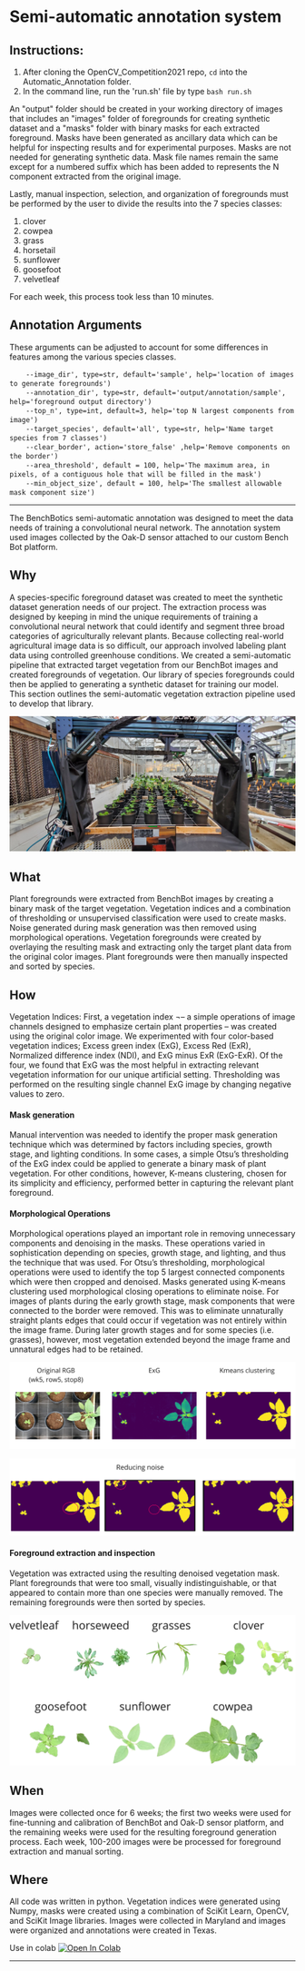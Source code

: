 # Semi-automatic annotation system

## Instructions:

1. After cloning the OpenCV_Competition2021 repo, `cd` into the Automatic_Annotation folder. 
2. In the command line, run the 'run.sh' file by type `bash run.sh`

An "output" folder should be created in your working directory of images that includes an "images" folder of foregrounds for creating synthetic dataset and a "masks" folder with binary masks for each extracted foreground. Masks have been generated as ancillary data which can be helpful for inspecting results and for experimental purposes. Masks are not needed for generating synthetic data. Mask file names remain the same except for a numbered suffix which has been added to represents the N component extracted from the original image.

Lastly, manual inspection, selection, and organization of foregrounds must be performed by the user to divide the results into the 7 species classes: 

1. clover
2. cowpea
3. grass
4. horsetail
5. sunflower
6. goosefoot
7. velvetleaf

For each week, this process took less than 10 minutes.

## Annotation Arguments

These arguments can be adjusted to account for some differences in features among the various species classes. 
```
    --image_dir', type=str, default='sample', help='location of images to generate foregrounds')
    --annotation_dir', type=str, default='output/annotation/sample', help='foreground output directory')
    --top_n', type=int, default=3, help='top N largest components from image')
    --target_species', default='all', type=str, help='Name target species from 7 classes')
    --clear_border', action='store_false' ,help='Remove components on the border')
    --area_threshold', default = 100, help='The maximum area, in pixels, of a contiguous hole that will be filled in the mask')
    --min_object_size', default = 100, help='The smallest allowable mask component size')
```
---

The BenchBotics semi-automatic annotation was designed to meet the data needs of training a convolutional neural network. The annotation system used images collected by the Oak-D sensor attached to our custom Bench Bot platform. 

## Why
A species-specific foreground dataset was created to meet the synthetic dataset generation needs of our project. The extraction process was designed by keeping in mind the unique requirements of training a convolutional neural network that could identify and segment three broad categories of agriculturally relevant plants. Because collecting real-world agricultural image data is so difficult, our approach involved labeling plant data using controlled greenhouse conditions. We created a semi-automatic pipeline that extracted target vegetation from our BenchBot images and created foregrounds of vegetation. Our library of species foregrounds could then be applied to generating a synthetic dataset for training our model. This section outlines the semi-automatic vegetation extraction pipeline used to develop that library.

![alt text](assets/benchbot.jpg?=raw)

## What
Plant foregrounds were extracted from BenchBot images by creating a binary mask of the target vegetation. Vegetation indices and a combination of thresholding or unsupervised classification were used to create masks. Noise generated during mask generation was then removed using morphological operations. Vegetation foregrounds were created by overlaying the resulting mask and extracting only the target plant data from the original color images. Plant foregrounds were then manually inspected and sorted by species. 

## How
Vegetation Indices: First, a vegetation index ¬– a simple operations of image channels designed to emphasize certain plant properties – was created using the original color image. We experimented with four color-based vegetation indices; Excess green index (ExG), Excess Red (ExR), Normalized difference index (NDI), and ExG minus ExR (ExG-ExR). Of the four, we found that ExG was the most helpful in extracting relevant vegetation information for our unique artificial setting. Thresholding was performed on the resulting single channel ExG image by changing negative values to zero.

#### Mask generation
Manual intervention was needed to identify the proper mask generation technique which was determined by factors including species, growth stage, and lighting conditions. In some cases, a simple Otsu’s thresholding of the ExG index could be applied to generate a binary mask of plant vegetation. For other conditions, however, K-means clustering, chosen for its simplicity and efficiency, performed better in capturing the relevant plant foreground. 

#### Morphological Operations
Morphological operations played an important role in removing unnecessary components and denoising in the masks. These operations varied in sophistication depending on species, growth stage, and lighting, and thus the technique that was used.  For Otsu’s thresholding, morphological operations were used to identify the top 5 largest connected components which were then cropped and denoised. Masks generated using K-means clustering used morphological closing operations to eliminate noise. For images of plants during the early growth stage, mask components that were connected to the border were removed. This was to eliminate unnaturally straight plants edges that could occur if vegetation was not entirely within the image frame. During later growth stages and for some species (i.e. grasses), however, most vegetation extended beyond the image frame and unnatural edges had to be retained. 

![alt text](assets/opencv_2021.jpg?=raw)

![alt text](assets/opencv_2021_reducing_nosie.jpg?=raw)

#### Foreground extraction and inspection
Vegetation was extracted using the resulting denoised vegetation mask. Plant foregrounds that were too small, visually indistinguishable, or that appeared to contain more than one species were manually removed. The remaining foregrounds were then sorted by species.

![alt text](assets/opencv_2021_foregrounds.jpg?=raw)


## When
Images were collected once for 6 weeks; the first two weeks were used for fine-tunning and calibration of BenchBot and Oak-D sensor platform, and the remaining weeks were used for the resulting foreground generation process. Each week, 100-200 images were be processed for foreground extraction and manual sorting.

## Where
All code was written in python. Vegetation indices were generated using Numpy, masks were created using a combination of SciKit Learn, OpenCV, and SciKit Image libraries. Images were collected in Maryland and images were organized and annotations were created in Texas.

Use in colab [![Open In Colab](https://colab.research.google.com/assets/colab-badge.svg)](https://colab.research.google.com/github/precision-sustainable-ag/OpenCV_Competition2021/blob/master/Automatic_Annotation/automatic_annotate.ipynb)

---

